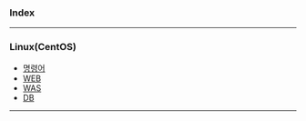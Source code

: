 ### Index

---

### Linux(CentOS)
  * [명령어](Linux/명령어.md)
  * [WEB](Linux/서버세팅/WEB.md)
  * [WAS](Linux/서버세팅/WAS.md)
  * [DB](Linux/서버세팅/DB.md)
 
---

